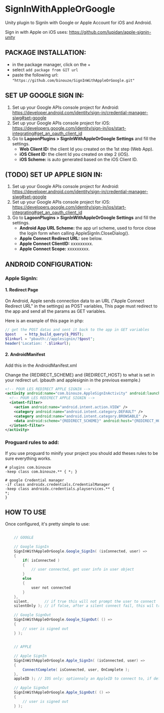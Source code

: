# SignInWithAppleOrGoogle

Unity plugin to SignIn with Google or Apple Account for iOS and Android.

Sign in with Apple on iOS uses: https://github.com/lupidan/apple-signin-unity

## PACKAGE INSTALLATION:

- in the package manager, click on the + 
- select `add package from GIT url`
- paste the following url: `"https://github.com/binouze/SignInWithAppleOrGoogle.git"`


## SET UP GOOGLE SIGN IN:

1. Set up your Google APIs console project for Android: https://developer.android.com/identity/sign-in/credential-manager-siwg#set-google
2. Set up your Google APIs console project for iOS: https://developers.google.com/identity/sign-in/ios/start-integrating#get_an_oauth_client_id
3. Go to **LagoonPlugins > SignInWithAppleOrGoogle Settings** and fill the settings.
    - **Web Client ID:** the client Id you created on the 1st step (Web App).
    - **iOS Client ID:** the client Id you created on step 2 (iOS).
    - **iOS Scheme:** is auto generated based on the iOS Client ID.


## (TODO) SET UP APPLE SIGN IN:

1. Set up your Google APIs console project for Android: https://developer.android.com/identity/sign-in/credential-manager-siwg#set-google
2. Set up your Google APIs console project for iOS: https://developers.google.com/identity/sign-in/ios/start-integrating#get_an_oauth_client_id
3. Go to **LagoonPlugins > SignInWithAppleOrGoogle Settings** and fill the settings.
    - **Android App URL Scheme:** the app url scheme, used to force close the login form when calling AppleSignIn.CloseDialog().
    - **Apple Connect Redirect URL:** see below.
    - **Apple Connect ClientID:** xxxxxxxxx.
    - **Apple Connect Scope:** xxxxxxxxx.
   

## ANDROID CONFIGURATION:

### Apple SignIn:

#### 1. Redirect Page

On Android, Apple sends connection data to an URL ("Apple Connect Redirect URL" in the settings) as POST variables,
This page must redirect to the app and send all the params as GET variables.

Here is an example of this page in php:

```php
// get the POST datas and sent it back to the app in GET variables
$post    = http_build_query($_POST);
$linkurl = "pbauth://applesignin/?$post";
header('Location: '.$linkurl);
```


#### 2. AndroidManifest

Add this in the AndroidManifest.xml

Change the {REDIRECT_SCHEME} and {REDIRECT_HOST} to what is set in your redirect url. (pbauth and applesignin in the previous exemple.)

```xml
<!-- POUR LES REDIRECT APPLE SIGNIN -->
<activity android:name="com.binouze.AppleSignInActivity" android:launchMode="singleTop" android:theme="@android:style/Theme.Translucent.NoTitleBar.Fullscreen" android:exported="true">
  <!-- POUR LES REDIRECT APPLE SIGNIN -->
  <intent-filter>
    <action android:name="android.intent.action.VIEW" />
    <category android:name="android.intent.category.DEFAULT" />
    <category android:name="android.intent.category.BROWSABLE" />
    <data android:scheme="{REDIRECT_SCHEME}" android:host="{REDIRECT_HOST}" />
  </intent-filter>
</activity>
```


### Proguard rules to add:

If you use proguard to minify your project you should add theses rules to be sure everything works.

```
# plugins com.binouze
-keep class com.binouze.** { *; } 

# google Credential manager
-if class androidx.credentials.CredentialManager
-keep class androidx.credentials.playservices.** {
*;
}
```


## HOW TO USE

Once configured, it's pretty simple to use:

```csharp
    
    // GOOGLE
    
    // Google SignIn
    SignInWithAppleOrGoogle.Google_SignIn( (isConnected, user) =>
    {
        if( isConnected )
        {
            // user connected, get user info in user object
        }
        else
        {
            user not connected
        }
    }, 
    silent,       // if true this will not prompt the user to connect
    silentOnly ); // if false, after a silent connect fail, this wil try a non silent connection
    
    // Google SignOut
    SignInWithAppleOrGoogle.Google_SignOut( () => 
    {
        // user is signed out
    } );
    
    
    // APPLE
    
    // Apple SignIn
    SignInWithAppleOrGoogle.Apple_SignIn( (isConnected, user) =>
    {
        ConnectComplete( isConnected, user, OnComplete );
    }, 
    appleID ); // IOS only: optionnaly an AppleID to connect to, if defined, this will check for connection status
    
    // Apple SignOut
    SignInWithAppleOrGoogle.Apple_SignOut( () => 
    {
        // user is signed out
    } );
    
    
```


